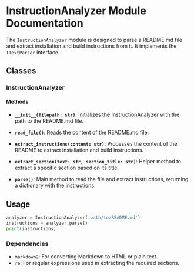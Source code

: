# InstructionAnalyzer Module Documentation

The `InstructionAnalyzer` module is designed to parse a README.md file and extract installation and build instructions from it. It implements the `ITextParser` interface.

## Classes

### InstructionAnalyzer

#### Methods

- **`__init__(filepath: str)`**: Initializes the InstructionAnalyzer with the path to the README.md file.

- **`read_file()`**: Reads the content of the README.md file.

- **`extract_instructions(content: str)`**: Processes the content of the README to extract installation and build instructions.

- **`extract_section(text: str, section_title: str)`**: Helper method to extract a specific section based on its title.

- **`parse()`**: Main method to read the file and extract instructions, returning a dictionary with the instructions.

## Usage
```python
analyzer = InstructionAnalyzer('path/to/README.md')
instructions = analyzer.parse()
print(instructions)
```

### Dependencies
- `markdown2`: For converting Markdown to HTML or plain text.
- `re`: For regular expressions used in extracting the required sections.